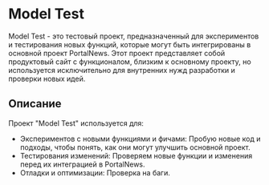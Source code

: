 # Model Test

Model Test - это тестовый проект, предназначенный для экспериментов и тестирования новых функций, которые могут быть интегрированы в основной проект PortalNews. Этот проект представляет собой продуктовый сайт с функционалом, близким к основному проекту, но используется исключительно для внутренних нужд разработки и проверки новых идей.

## Описание

Проект "Model Test" используется для:

- Экспериментов с новыми функциями и фичами: Пробую новые код и подходы, чтобы понять, как они могут улучшить основной проект.
- Тестирования изменений: Проверяем новые функции и изменения перед их интеграцией в PortalNews.
- Отладки и оптимизации: Проверка на баги.